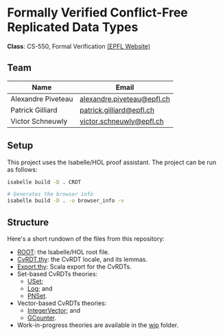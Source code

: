 # Formally Verified Conflict-Free Replicated Data Types

**Class**: CS-550, Formal Verification [(EPFL Website)](https://edu.epfl.ch/coursebook/en/formal-verification-CS-550)

## Team

| Name | Email |
|---|---|
| Alexandre Piveteau | alexandre.piveteau@epfl.ch |
| Patrick Gilliard | patrick.gilliard@epfl.ch |
| Victor Schneuwly | victor.schneuwly@epfl.ch |

## Setup

This project uses the Isabelle/HOL proof assistant. The project can be run
as follows:

```bash
isabelle build -D . CRDT

# Generates the browser info
isabelle build -D . -o browser_info -v
```

## Structure

Here's a short rundown of the files from this repository:

+ [ROOT](ROOT): the Isabelle/HOL root file.
+ [CvRDT.thy](CvRDT.thy): the CvRDT locale, and its lemmas.
+ [Export.thy](Export.thy): Scala export for the CvRDTs.
+ Set-based CvRDTs theories:
  - [USet](USet.thy);
  - [Log](Log.thy); and
  - [PNSet](PNSet.thy).
+ Vector-based CvRDTs theories:
  - [IntegerVector](IntegerVector.thy); and
  - [GCounter](GCounter.thy).
+ Work-in-progress theories are available in the [wip](wip) folder.
